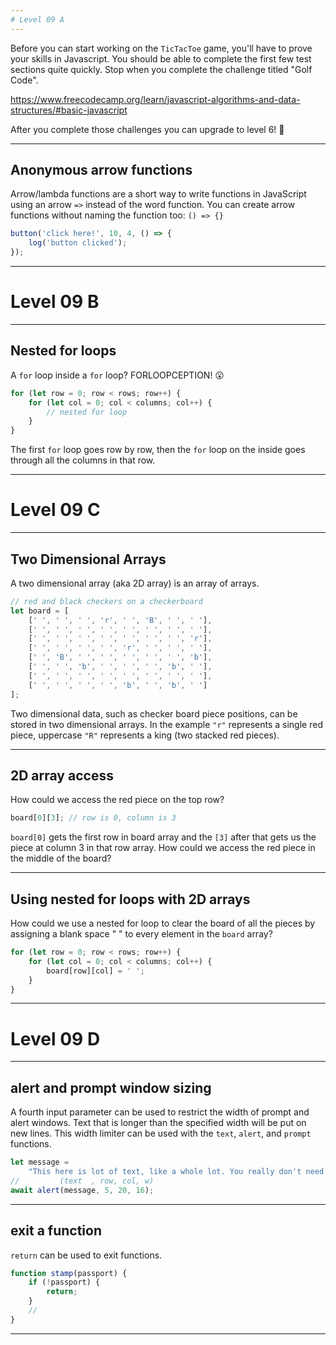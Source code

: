 ```yaml
---
# Level 09 A
---
```


Before you can start working on the `TicTacToe` game, you'll have to prove your skills in Javascript. You should be able to complete the first few test sections quite quickly. Stop when you complete the challenge titled "Golf Code".

<https://www.freecodecamp.org/learn/javascript-algorithms-and-data-structures/#basic-javascript>

After you complete those challenges you can upgrade to level 6! 🥳

---

## Anonymous arrow functions

Arrow/lambda functions are a short way to write functions in JavaScript using an arrow `=>` instead of the word function. You can create arrow functions without naming the function too: `() => {}`

```js
button('click here!', 10, 4, () => {
	log('button clicked');
});
```

---

# Level 09 B

---

## Nested for loops

A `for` loop inside a `for` loop? FORLOOPCEPTION! 😮

```js
for (let row = 0; row < rows; row++) {
	for (let col = 0; col < columns; col++) {
		// nested for loop
	}
}
```

The first `for` loop goes row by row, then the `for` loop on the inside goes through all the columns in that row.

---

# Level 09 C

---

## Two Dimensional Arrays

A two dimensional array (aka 2D array) is an array of arrays.

```js
// red and black checkers on a checkerboard
let board = [
	[' ', ' ', ' ', 'r', ' ', 'B', ' ', ' '],
	[' ', ' ', ' ', ' ', ' ', ' ', ' ', ' '],
	[' ', ' ', ' ', ' ', ' ', ' ', ' ', 'r'],
	[' ', ' ', ' ', ' ', 'r', ' ', ' ', ' '],
	[' ', 'B', ' ', ' ', ' ', ' ', ' ', 'b'],
	[' ', ' ', 'b', ' ', ' ', ' ', 'b', ' '],
	[' ', ' ', ' ', ' ', ' ', ' ', ' ', ' '],
	[' ', ' ', ' ', ' ', 'b', ' ', 'b', ' ']
];
```

Two dimensional data, such as checker board piece positions, can be stored in two dimensional arrays. In the example `"r"` represents a single red piece, uppercase `"R"` represents a king (two stacked red pieces).

---

## 2D array access

How could we access the red piece on the top row?

```js
board[0][3]; // row is 0, column is 3
```

`board[0]` gets the first row in board array and the `[3]` after that gets us the piece at column 3 in that row array. How could we access the red piece in the middle of the board?

---

## Using nested for loops with 2D arrays

How could we use a nested for loop to clear the board of all the pieces by assigning a blank space " " to every element in the `board` array?

```js
for (let row = 0; row < rows; row++) {
	for (let col = 0; col < columns; col++) {
		board[row][col] = ' ';
	}
}
```

---

# Level 09 D

---

## alert and prompt window sizing

A fourth input parameter can be used to restrict the width of prompt and alert windows. Text that is longer than the specified width will be put on new lines. This width limiter can be used with the `text`, `alert`, and `prompt` functions.

```js
let message =
	"This here is lot of text, like a whole lot. You really don't need to read all of it. You can stop reading this now, it is not important. This is just filler text. I don't know why you're still reading it. Just kidding I want you to read all of it so please keep reading this! You have to read it. Did you stop reading? Well that's too bad there was a surprise at the end. Just kidding again, there is not. Stop reading now though, I'm serious you will only be disappointed. There is nothing special at the end of this long paragraph. This paragraph is not the credits of a Marvel movie! Skip to the end please. Wow, now you're almost at the end. Alright you did it, this is the end of the paragraph.";
//         (text  , row, col, w)
await alert(message, 5, 20, 16);
```

---

## exit a function

`return` can be used to exit functions.

```js
function stamp(passport) {
	if (!passport) {
		return;
	}
	//
}
```

---
